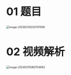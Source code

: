 # 01 题目

<img src="https://cvp.oss-cn-shanghai.aliyuncs.com/picgo/202402142207578.png" alt="image-20240214220747506" style="zoom:50%;" />

# 02 视频解析

<img src="https://cvp.oss-cn-shanghai.aliyuncs.com/picgo/202402150807361.png" alt="image-20240215080754942" style="zoom:50%;" />